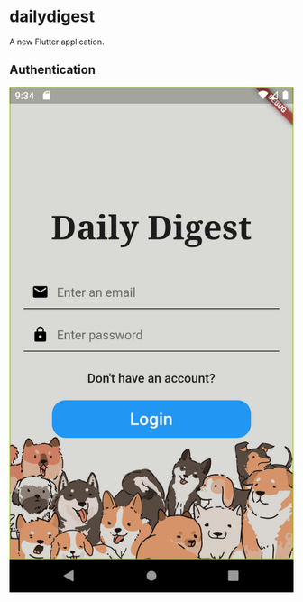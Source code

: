# dailydigest

A new Flutter application.

## Authentication
![image](https://github.com/Zuox99/Daily-Digest/blob/main/screenshot/login1.png)
